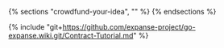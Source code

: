 {% sections "crowdfund-your-idea", "" %}
{% endsections %}

{% include "git+https://github.com/expanse-project/go-expanse.wiki.git/Contract-Tutorial.md" %}